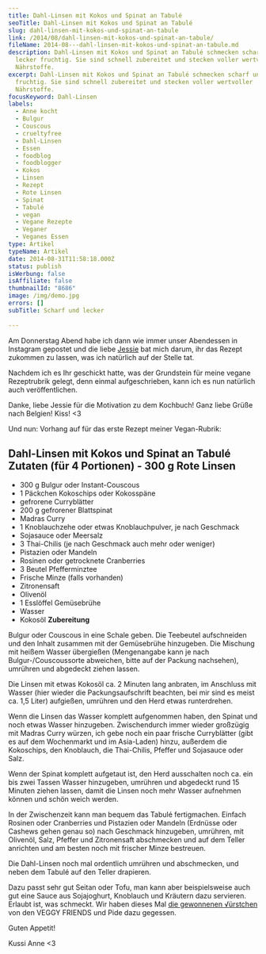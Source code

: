 ```yaml
---
title: Dahl-Linsen mit Kokos und Spinat an Tabulé
seoTitle: Dahl-Linsen mit Kokos und Spinat an Tabulé
slug: dahl-linsen-mit-kokos-und-spinat-an-tabule
link: /2014/08/dahl-linsen-mit-kokos-und-spinat-an-tabule/
fileName: 2014-08---dahl-linsen-mit-kokos-und-spinat-an-tabule.md
description: Dahl-Linsen mit Kokos und Spinat an Tabulé schmecken scharf und
  lecker fruchtig. Sie sind schnell zubereitet und stecken voller wertvoller
  Nährstoffe.
excerpt: Dahl-Linsen mit Kokos und Spinat an Tabulé schmecken scharf und lecker
  fruchtig. Sie sind schnell zubereitet und stecken voller wertvoller
  Nährstoffe.
focusKeyword: Dahl-Linsen
labels:
  - Anne kocht
  - Bulgur
  - Couscous
  - crueltyfree
  - Dahl-Linsen
  - Essen
  - foodblog
  - foodblogger
  - Kokos
  - Linsen
  - Rezept
  - Rote Linsen
  - Spinat
  - Tabulé
  - vegan
  - Vegane Rezepte
  - Veganer
  - Veganes Essen
type: Artikel
typeName: Artikel
date: 2014-08-31T11:58:18.000Z
status: publish
isWerbung: false
isAffiliate: false
thumbnailId: "8686"
image: /img/demo.jpg
errors: []
subTitle: Scharf und lecker
  
---
```


Am Donnerstag Abend habe ich dann wie immer unser Abendessen in Instagram
gepostet und die liebe [Jessie](http://instagram.com/jessicalux?modal=true) bat
mich darum, ihr das Rezept zukommen zu lassen, was ich natürlich auf der Stelle
tat.

Nachdem ich es Ihr geschickt hatte, was der Grundstein für meine vegane
Rezeptrubrik gelegt, denn einmal aufgeschrieben, kann ich es nun natürlich auch
veröffentlichen.

Danke, liebe Jessie für die Motivation zu dem Kochbuch! Ganz liebe Grüße nach
Belgien! Kiss! &lt;3

Und nun: Vorhang auf für das erste Rezept meiner Vegan-Rubrik:

## Dahl-Linsen mit Kokos und Spinat an Tabulé **Zutaten (für 4 Portionen)** - 300 g Rote Linsen

- 300 g Bulgur oder Instant-Couscous
- 1 Päckchen Kokoschips oder Kokosspäne
- gefrorene Curryblätter
- 200 g gefrorener Blattspinat
- Madras Curry
- 1 Knoblauchzehe oder etwas Knoblauchpulver, je nach Geschmack
- Sojasauce oder Meersalz
- 3 Thai-Chilis (je nach Geschmack auch mehr oder weniger)
- Pistazien oder Mandeln
- Rosinen oder getrocknete Cranberries
- 3 Beutel Pfefferminztee
- Frische Minze (falls vorhanden)
- Zitronensaft
- Olivenöl
- 1 Esslöffel Gemüsebrühe
- Wasser
- Kokosöl **Zubereitung**

Bulgur oder Couscous in eine Schale geben. Die Teebeutel aufschneiden und den
Inhalt zusammen mit der Gemüsebrühe hinzugeben. Die Mischung mit heißem Wasser
übergießen (Mengenangabe kann je nach Bulgur-/Couscoussorte abweichen, bitte auf
der Packung nachsehen), umrühren und abgedeckt ziehen lassen.

Die Linsen mit etwas Kokosöl ca. 2 Minuten lang anbraten, im Anschluss mit
Wasser (hier wieder die Packungsaufschrift beachten, bei mir sind es meist ca.
1,5 Liter) aufgießen, umrühren und den Herd etwas runterdrehen.

Wenn die Linsen das Wasser komplett aufgenommen haben, den Spinat und noch etwas
Wasser hinzugeben. Zwischendurch immer wieder großzügig mit Madras Curry würzen,
ich gebe noch ein paar frische Curryblätter (gibt es auf dem Wochenmarkt und im
Asia-Laden) hinzu, außerdem die Kokoschips, den Knoblauch, die Thai-Chilis,
Pfeffer und Sojasauce oder Salz.

Wenn der Spinat komplett aufgetaut ist, den Herd ausschalten noch ca. ein bis
zwei Tassen Wasser hinzugeben, umrühren und abgedeckt rund 15 Minuten ziehen
lassen, damit die Linsen noch mehr Wasser aufnehmen können und schön weich
werden.

In der Zwischenzeit kann man bequem das Tabulé fertigmachen. Einfach Rosinen
oder Cranberries und Pistazien oder Mandeln (Erdnüsse oder Cashews gehen genau
so) nach Geschmack hinzugeben, umrühren, mit Olivenöl, Salz, Pfeffer und
Zitronensaft abschmecken und auf dem Teller anrichten und am besten noch mit
frischer Minze bestreuen.

Die Dahl-Linsen noch mal ordentlich umrühren und abschmecken, und neben dem
Tabulé auf den Teller drapieren.

Dazu passt sehr gut Seitan oder Tofu, man kann aber beispielsweise auch gut eine
Sauce aus Sojajoghurt, Knoblauch und Kräutern dazu servieren. Erlaubt ist, was
schmeckt. Wir haben dieses Mal
[die gewonnenen √ürstchen](//2014/08/27/der-wichtigste-grund-fur-meine-vegane-ernahrungsweise/)
von den VEGGY FRIENDS und Pide dazu gegessen.

Guten Appetit!

Kussi Anne &lt;3

&nbsp;

&nbsp;

&nbsp;

  